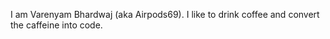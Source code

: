 I am Varenyam Bhardwaj (aka Airpods69). I like to drink coffee and convert the caffeine into code.

